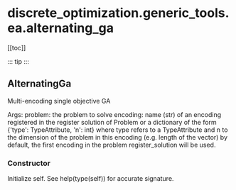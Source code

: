 # discrete_optimization.generic_tools.ea.alternating_ga

[[toc]]

::: tip
<skdecide-summary></skdecide-summary>
:::

## AlternatingGa

Multi-encoding single objective GA

Args:
    problem:
        the problem to solve
    encoding:
        name (str) of an encoding registered in the register solution of Problem
        or a dictionary of the form {'type': TypeAttribute, 'n': int} where type refers to a TypeAttribute and n
         to the dimension of the problem in this encoding (e.g. length of the vector)
        by default, the first encoding in the problem register_solution will be used.

### Constructor <Badge text="AlternatingGa" type="tip"/>

<skdecide-signature name= "AlternatingGa" :sig="{'params': [{'name': 'problem', 'annotation': 'Problem'}, {'name': 'encodings', 'default': 'None', 'annotation': 'Union[List[str], List[Dict[str, Any]]]'}, {'name': 'mutations', 'default': 'None', 'annotation': 'Optional[Union[List[Mutation], List[DeapMutation]]]'}, {'name': 'crossovers', 'default': 'None', 'annotation': 'Optional[List[DeapCrossover]]'}, {'name': 'selections', 'default': 'None', 'annotation': 'Optional[List[DeapSelection]]'}, {'name': 'objective_handling', 'default': 'None', 'annotation': 'Optional[ObjectiveHandling]'}, {'name': 'objectives', 'default': 'None', 'annotation': 'Optional[Union[str, List[str]]]'}, {'name': 'objective_weights', 'default': 'None', 'annotation': 'Optional[List[float]]'}, {'name': 'pop_size', 'default': 'None', 'annotation': 'int'}, {'name': 'max_evals', 'default': 'None', 'annotation': 'int'}, {'name': 'sub_evals', 'default': 'None', 'annotation': 'List[int]'}, {'name': 'mut_rate', 'default': 'None', 'annotation': 'float'}, {'name': 'crossover_rate', 'default': 'None', 'annotation': 'float'}, {'name': 'tournament_size', 'default': 'None', 'annotation': 'float'}, {'name': 'deap_verbose', 'default': 'None', 'annotation': 'bool'}]}"></skdecide-signature>

Initialize self.  See help(type(self)) for accurate signature.

